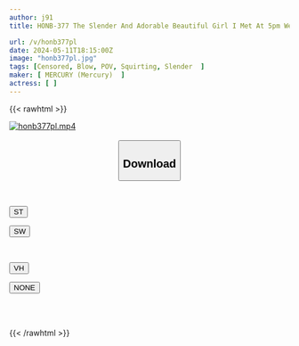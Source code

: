 ```yaml
---
author: j91
title: HONB-377 The Slender And Adorable Beautiful Girl I Met At 5pm Went To A Love Hotel And Squirted A Lot, Stained The Sheets And Went Back To My Parents' House.

url: /v/honb377pl
date: 2024-05-11T18:15:00Z
image: "honb377pl.jpg"
tags: [Censored, Blow, POV, Squirting, Slender	]
maker: [ MERCURY (Mercury)  ]
actress: [ ]
---
```



{{< rawhtml >}}

<div class="video" data-videoid="J0yk4ZVGL8fjpwo">
    <a href="javascript:;">
        <img src="/v/honb377pl/honb377pl.jpg" width="WIDTH" height="HEIGHT" alt="honb377pl.mp4" loading="lazy">
    </a>
</div>

<script type="text/javascript" src="https://j91.asia/asset/on-demand-st.js"></script>

<br>
  <link rel="stylesheet" href="https://j91.asia/asset/bs5.css">
  
  <center>
  <button class="btn btn-primary" type="button" data-bs-toggle="collapse" data-bs-target=".multi-collapse" aria-expanded="false" aria-controls="multiCollapseExample1 multiCollapseExample2"><h2>Download</h2></button></center>
</p>
<div class="row">
  <div class="col">
    <div class="collapse multi-collapse" id="multiCollapseExample1">
      <div class="card card-body">
	      	      <br>
<div class="buttons">  
<p><a href="https://streamtape.to/v/J0yk4ZVGL8fjpwo" target="_blank"><button class="btn-hover color-3"><i class="fa fa-download"></i> ST</button></a></p>
<p><a href="https://asnwish.com/cql1hijoiff4" target="_blank"><button class="btn-hover color-2"><i class="fa fa-download"></i> SW</button></a></p></div>
    </div>
  </div>
</div>
  <div class="col">
    <div class="collapse multi-collapse" id="multiCollapseExample2">
      <div class="card card-body">
	      <br>
<div class="buttons">
<p><a href="https://vidhidevip.com/file/5mm18axe71cy"><button class="btn-hover color-8"><i class="fa fa-download"></i> VH</button></a></p>
<p><a href="javascript:;"><button class="btn-hover color-9"><i class="fa fa-download"></i> NONE</button></a></p></div>
<br><br>
      </div>
    </div>
  </div>
</div>

{{< /rawhtml >}}